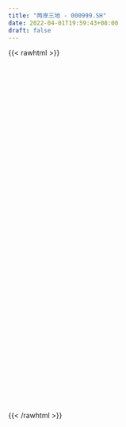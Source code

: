 ```yaml
---
title: "两岸三地 - 000999.SH"
date: 2022-04-01T19:59:43+08:00
draft: false
---
```

{{< rawhtml >}}
    <div id="chart" style="height: 700px;"></div> 
    <script type="text/javascript">
        data = []
v = [94754688.9300000072,92475027.3299999982,102584841.0799999982,105199379.599999994,118787996.0699999928,106701816.8299999982,94723242.0300000012,96716378.7399999946,108768615.7600000054,95226493.0300000012,78086902.9099999964,106664499.400000006,127597940.099999994,95483783.7699999958,162735374.3400000036,21332382.75,77157573.3100000024,136903390.5300000012,100607863.4800000042,120624306.1099999994,7101940.0,39032925.6599999964,25056795.5,36623792.5600000024,40459765.450000003,140062973.1699999869,101563573.7099999934,90077277.4800000042,191822719.0800000131,146631900.2299999893,104538503.7300000042,101108279.1899999976,86363767.6599999964,107969019.4399999976,144693365.3199999928,188176516.6899999976,157215443.9600000083,154185719.0600000024,155693875.8199999928,144743219.3899999857,9411660796.6499996185,9064810728.3400001526,13402675730.0799999237,10584728483.6499996185,11043429743.2099990845,10752160170.1800003052,10932876068.6800003052,9564543264.2900009155,10998936196.1599998474,8068738225.529999733,8086582954.1700000763,10930718107.2600002289,9668890503.4400005341,8433346934.9499998093,9245239090.5699996948,7828118653.1599998474,7164432298.6099996567,8374630515.9200000763,7129326260.720000267,6911373892.6599998474,8061932924.6999998093,9664008473.6599998474,11783555473.4699993134,12637137612.1100006104,21566818678.7299995422,13927083942.7900009155,11525020635.8700008392,9052698076.1499996185,12408555487.75,6778333206.9600000381,7673417493.779999733,7835507426.9799995422,7841495950.1199998856,8847034637.8600006104,8393068772.8699998856,7312776684.3900003433,10042278768.4400005341,8954788109.0699996948,7887661217.1800003052,11016769028.1900005341,6105946303.4799995422]
histogram = [0.0,1.1030436467,-0.2018234636,-2.1382212662,-3.0876122759,-4.6870024342,-5.8873306889,-6.7147720968,-5.4876306959,-3.4981798913,-3.0428220841,-1.6438726683,0.5918980089,2.1669207051,5.5959775038,6.892578677,7.0942481063,7.9086936619,7.8429516239,7.7747779665,7.204617576,4.9188093673,3.1303477785,0.6749118061,-1.4264050551,-5.0585430023,-7.1408017083,-8.308707495,-13.3628956901,-13.6424852255,-14.5623335053,-14.4099418096,-13.2224665217,-12.5462725494,-10.0379485501,-4.9005395274,-4.0469820979,-3.1799108838,-2.9464114901,-3.4057648034,-4.2078217142,-4.1237720921,-1.6352344304,1.3621886537,6.615557428,8.6335475711,9.5270311742,9.786879102,9.7278055662,7.5081172913,6.4181130274,5.94037244,4.8160107064,5.2798561385,5.6654088515,6.3722652249,4.4783059739,3.510155179,2.5573375772,0.839597116,0.6498353377,0.5517413049,1.9239475604,1.8173560674,2.1878045001,4.6631114198,5.7750745521,5.0456023156,1.9294058231,-0.2229662977,-2.5507722024,-3.5453495773,-3.0862752716,-1.4870177672,-1.8148137675,-1.9369728266,-2.9535638172,-3.7334205049,-4.8618044686,-5.3479474415,-5.671568914]
fast = [0.0,1.3788045584,0.0234815821,-2.447471537,-4.1687656156,-6.9399063825,-9.6120673094,-12.1182017415,-12.2629680146,-11.1480621829,-11.4534098966,-10.4654286479,-8.0816834684,-5.964930596,-1.1368794213,1.8828664211,3.858097877,6.6497168481,8.544712716,10.4202335503,11.6512275538,10.5951216869,9.5892470427,7.3025390218,4.8446208969,-0.0521528009,-3.9196119339,-7.1646945945,-15.559606712,-19.2498175539,-23.81024921,-27.2603429666,-29.3784843091,-31.8388584742,-31.8400216124,-27.9277474715,-28.0859355666,-28.0138420734,-28.5169455522,-29.8277400664,-31.6817524058,-32.6286458067,-30.5489167526,-27.2109465051,-20.3036883738,-16.1273113378,-12.8520699412,-10.1455022379,-7.7726243822,-8.1152833342,-7.6007593412,-6.5934068186,-6.5137658756,-4.7299564089,-2.928051483,-0.6281288034,-1.4025115609,-1.4931235611,-1.8066067685,-3.3144479508,-3.3417508947,-3.3019096013,-1.4487164557,-1.1009689319,-0.1835693741,3.4575154005,6.0132471709,6.5451755133,3.9113304766,1.7032167814,-1.2622821739,-3.1431969431,-3.4556914553,-2.2281883927,-3.0096878349,-3.6160901006,-5.3710720455,-7.0842838594,-9.4281189403,-11.2512487735,-12.9927624745]
slow = [0.0,0.2757609117,0.2253050458,-0.3092502708,-1.0811533397,-2.2529039483,-3.7247366205,-5.4034296447,-6.7753373187,-7.6498822915,-8.4105878125,-8.8215559796,-8.6735814774,-8.1318513011,-6.7328569252,-5.0097122559,-3.2361502293,-1.2589768138,0.7017610921,2.6454555838,4.4466099778,5.6763123196,6.4588992642,6.6276272157,6.271025952,5.0063902014,3.2211897743,1.1440129006,-2.1967110219,-5.6073323283,-9.2479157047,-12.8504011571,-16.1560177875,-19.2925859248,-21.8020730623,-23.0272079442,-24.0389534687,-24.8339311896,-25.5705340621,-26.421975263,-27.4739306915,-28.5048737146,-28.9136823222,-28.5731351588,-26.9192458018,-24.760858909,-22.3791011154,-19.9323813399,-17.5004299484,-15.6234006255,-14.0188723687,-12.5337792587,-11.3297765821,-10.0098125474,-8.5934603346,-7.0003940283,-5.8808175348,-5.0032787401,-4.3639443458,-4.1540450668,-3.9915862324,-3.8536509061,-3.372664016,-2.9183249992,-2.3713738742,-1.2055960192,0.2381726188,1.4995731977,1.9819246535,1.926183079,1.2884900285,0.4021526341,-0.3694161838,-0.7411706255,-1.1948740674,-1.6791172741,-2.4175082284,-3.3508633546,-4.5663144717,-5.9033013321,-7.3211935606]
data.push(['2018-09-03', 1681.5248, 1670.4061, 1662.9017, 1682.8998])
data.push(['2018-09-04', 1670.4715, 1687.6904, 1665.1515, 1688.7783])
data.push(['2018-09-05', 1689.7601, 1657.3556, 1656.0843, 1690.7887])
data.push(['2018-09-06', 1654.8471, 1639.695, 1634.2245, 1657.617])
data.push(['2018-09-07', 1639.4112, 1642.036, 1629.7589, 1655.2602])
data.push(['2018-09-10', 1642.3733, 1623.6078, 1619.3272, 1643.305])
data.push(['2018-09-11', 1622.8941, 1616.3355, 1614.6734, 1627.948])
data.push(['2018-09-12', 1618.1773, 1609.7906, 1606.6004, 1620.1713])
data.push(['2018-09-13', 1609.1915, 1630.8585, 1608.3314, 1632.0832])
data.push(['2018-09-14', 1631.0424, 1644.5046, 1630.72, 1647.8101])
data.push(['2018-09-17', 1646.6006, 1628.1343, 1623.8391, 1647.2971])
data.push(['2018-09-18', 1626.0674, 1641.8821, 1618.5303, 1643.2645])
data.push(['2018-09-19', 1642.3498, 1660.5656, 1641.6996, 1666.8634])
data.push(['2018-09-20', 1660.1715, 1662.5343, 1657.0281, 1670.6654])
data.push(['2018-09-21', 1662.0971, 1701.4157, 1661.9004, 1702.24])
data.push(['2018-09-24', 1700.7926, 1691.6896, 1689.0128, 1700.7926])
data.push(['2018-09-25', 1691.2485, 1687.0613, 1683.2541, 1691.2609])
data.push(['2018-09-26', 1687.1038, 1703.2078, 1686.7809, 1713.9763])
data.push(['2018-09-27', 1704.4307, 1700.4952, 1696.2893, 1708.8728])
data.push(['2018-09-28', 1702.8695, 1706.6153, 1701.9276, 1712.0034])
data.push(['2018-10-01', 1705.0546, 1705.115, 1704.0578, 1705.7121])
data.push(['2018-10-02', 1704.9198, 1681.4503, 1679.956, 1705.1266])
data.push(['2018-10-03', 1681.1609, 1680.727, 1673.7194, 1686.0674])
data.push(['2018-10-04', 1679.6649, 1663.3105, 1661.104, 1679.7263])
data.push(['2018-10-05', 1663.0315, 1656.0007, 1649.6861, 1663.0514])
data.push(['2018-10-08', 1655.1617, 1619.4485, 1618.2681, 1658.3653])
data.push(['2018-10-09', 1622.0424, 1619.053, 1615.6982, 1628.0982])
data.push(['2018-10-10', 1622.7918, 1615.7976, 1613.0074, 1632.4207])
data.push(['2018-10-11', 1614.9301, 1541.4092, 1532.7235, 1614.9379])
data.push(['2018-10-12', 1537.2673, 1575.377, 1536.1919, 1576.1683])
data.push(['2018-10-15', 1575.206, 1551.7019, 1549.8768, 1575.2704])
data.push(['2018-10-16', 1550.6156, 1549.841, 1542.1446, 1568.5083])
data.push(['2018-10-17', 1548.825, 1553.2791, 1542.3185, 1561.4846])
data.push(['2018-10-18', 1553.4179, 1539.0428, 1533.3452, 1559.8703])
data.push(['2018-10-19', 1538.4032, 1558.6442, 1518.0754, 1563.8217])
data.push(['2018-10-22', 1558.1607, 1603.1502, 1554.7033, 1610.4746])
data.push(['2018-10-23', 1604.0681, 1558.7534, 1554.4968, 1604.0681])
data.push(['2018-10-24', 1558.7406, 1557.1985, 1550.2402, 1578.314])
data.push(['2018-10-25', 1557.7121, 1546.1817, 1517.2306, 1557.7634])
data.push(['2018-10-26', 1546.2945, 1530.6173, 1524.5772, 1553.2053])
data.push(['2018-10-29', 1530.8306, 1515.9887, 1508.0147, 1539.1405])
data.push(['2018-10-30', 1516.7137, 1517.8018, 1504.9202, 1533.5252])
data.push(['2018-10-31', 1518.5706, 1548.5113, 1518.456, 1548.8073])
data.push(['2018-11-01', 1549.2456, 1565.5651, 1547.4696, 1578.0978])
data.push(['2018-11-02', 1563.4896, 1615.4816, 1561.3125, 1615.5217])
data.push(['2018-11-05', 1615.3779, 1597.0958, 1583.5296, 1615.4293])
data.push(['2018-11-06', 1597.2716, 1594.8314, 1580.8713, 1599.8459])
data.push(['2018-11-07', 1595.0641, 1594.7566, 1588.6842, 1614.8732])
data.push(['2018-11-08', 1594.5135, 1596.4706, 1593.9028, 1611.2422])
data.push(['2018-11-09', 1596.477, 1567.7597, 1564.5047, 1596.477])
data.push(['2018-11-12', 1568.1182, 1576.4157, 1561.8049, 1577.054])
data.push(['2018-11-13', 1574.8593, 1582.9044, 1547.4218, 1585.1178])
data.push(['2018-11-14', 1583.17, 1573.0672, 1568.6874, 1587.2886])
data.push(['2018-11-15', 1573.6385, 1593.7158, 1570.805, 1594.0404])
data.push(['2018-11-16', 1594.0132, 1598.1087, 1582.394, 1601.6179])
data.push(['2018-11-19', 1597.1988, 1608.8243, 1595.6774, 1608.8282])
data.push(['2018-11-20', 1608.5825, 1576.4386, 1574.368, 1608.5825])
data.push(['2018-11-21', 1576.4612, 1582.7079, 1558.4111, 1583.7222])
data.push(['2018-11-22', 1581.0594, 1579.4548, 1574.5567, 1588.0218])
data.push(['2018-11-23', 1580.47, 1563.3737, 1558.9635, 1581.4025])
data.push(['2018-11-26', 1564.1602, 1577.3671, 1564.1426, 1584.0169])
data.push(['2018-11-27', 1578.0763, 1577.6573, 1571.6805, 1582.0441])
data.push(['2018-11-28', 1577.7079, 1600.0254, 1575.7056, 1600.0567])
data.push(['2018-11-29', 1600.2336, 1585.9767, 1583.5249, 1613.7989])
data.push(['2018-11-30', 1586.1232, 1593.9043, 1585.5068, 1597.7408])
data.push(['2018-12-03', 1596.0123, 1630.5115, 1595.9807, 1644.355])
data.push(['2018-12-04', 1630.9151, 1627.2827, 1615.2472, 1630.961])
data.push(['2018-12-05', 1625.9288, 1609.7089, 1597.4346, 1625.9455])
data.push(['2018-12-06', 1608.2508, 1572.4025, 1568.2733, 1608.2598])
data.push(['2018-12-07', 1572.5013, 1571.1491, 1571.0387, 1579.7914])
data.push(['2018-12-10', 1569.3152, 1555.9046, 1547.6897, 1569.3548])
data.push(['2018-12-11', 1556.1638, 1561.2711, 1554.4016, 1564.3574])
data.push(['2018-12-12', 1561.5008, 1575.378, 1561.4659, 1577.7876])
data.push(['2018-12-13', 1575.5463, 1593.3411, 1574.5753, 1597.8474])
data.push(['2018-12-14', 1594.7048, 1571.1703, 1570.3941, 1595.8844])
data.push(['2018-12-17', 1572.9754, 1570.8141, 1563.2279, 1575.4308])
data.push(['2018-12-18', 1570.5262, 1554.2533, 1548.6736, 1570.5262])
data.push(['2018-12-19', 1554.8371, 1549.2461, 1547.4567, 1559.4495])
data.push(['2018-12-20', 1548.2444, 1535.6786, 1528.0708, 1548.2748])
data.push(['2018-12-21', 1534.5065, 1534.4973, 1514.0091, 1535.819])
data.push(['2018-12-24', 1533.8495, 1528.9646, 1518.9517, 1533.8583])
        a = []
a.push(null)
a.push(null)
a.push(1690.7887)
a.push(null)
a.push(null)
a.push(null)
a.push(null)
a.push(1606.6004)
a.push(null)
a.push(null)
a.push(null)
a.push(null)
a.push(null)
a.push(null)
a.push(null)
a.push(null)
a.push(null)
a.push(1713.9763)
a.push(null)
a.push(null)
a.push(null)
a.push(null)
a.push(null)
a.push(null)
a.push(null)
a.push(null)
a.push(null)
a.push(null)
a.push(null)
a.push(null)
a.push(null)
a.push(null)
a.push(null)
a.push(null)
a.push(null)
a.push(null)
a.push(null)
a.push(null)
a.push(null)
a.push(null)
a.push(null)
a.push(1504.9202)
a.push(null)
a.push(null)
a.push(null)
a.push(null)
a.push(null)
a.push(1614.8732)
a.push(null)
a.push(null)
a.push(null)
a.push(null)
a.push(null)
a.push(null)
a.push(null)
a.push(null)
a.push(null)
a.push(1558.4111)
a.push(null)
a.push(null)
a.push(null)
a.push(null)
a.push(null)
a.push(null)
a.push(null)
a.push(1644.355)
a.push(null)
a.push(null)
a.push(null)
a.push(null)
a.push(null)
a.push(null)
a.push(null)
a.push(null)
a.push(null)
a.push(null)
a.push(null)
a.push(null)
a.push(null)
a.push(null)
a.push(null)
        b = []
b.push([{ coord: ['2018-09-05', 1690.7887] }, { coord: ['2018-11-21', 1606.6004] }])
    </script>
{{< /rawhtml >}}